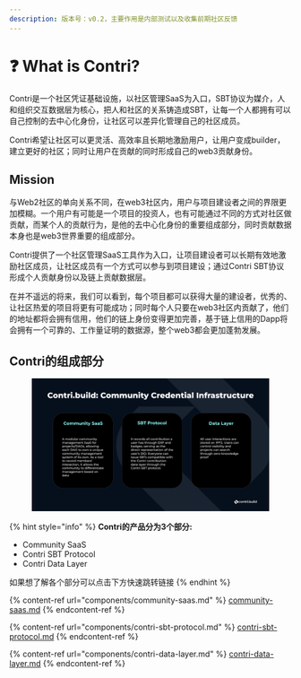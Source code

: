 ```yaml
---
description: 版本号：v0.2，主要作用是内部测试以及收集前期社区反馈
---
```


# ❓ What is Contri?

Contri是一个社区凭证基础设施，以社区管理SaaS为入口，SBT协议为媒介，人和组织交互数据层为核心，把人和社区的关系铸造成SBT，让每一个人都拥有可以自己控制的去中心化身份，让社区可以差异化管理自己的社区成员。

Contri希望让社区可以更灵活、高效率且长期地激励用户，让用户变成builder，建立更好的社区；同时让用户在贡献的同时形成自己的web3贡献身份。

## Mission

与Web2社区的单向关系不同，在web3社区内，用户与项目建设者之间的界限更加模糊。一个用户有可能是一个项目的投资人，也有可能通过不同的方式对社区做贡献，而某个人的贡献行为，是他的去中心化身份的重要组成部分，同时贡献数据本身也是web3世界重要的组成部分。

Contri提供了一个社区管理SaaS工具作为入口，让项目建设者可以长期有效地激励社区成员，让社区成员有一个方式可以参与到项目建设；通过Contri SBT协议形成个人贡献身份以及链上贡献数据层。

在并不遥远的将来，我们可以看到，每个项目都可以获得大量的建设者，优秀的、让社区热爱的项目将更有可能成功；同时每个人只要在web3社区内贡献了，他们的地址都将会拥有信用，他们的链上身份变得更加完善，基于链上信用的Dapp将会拥有一个可靠的、工作量证明的数据源，整个web3都会更加蓬勃发展。

## Contri的组成部分

<figure><img src=".gitbook/assets/image.png" alt=""><figcaption></figcaption></figure>

{% hint style="info" %}
**Contri的产品分为3个部分:**&#x20;

* Community SaaS
* Contri SBT Protocol
* Contri Data Layer

如果想了解各个部分可以点击下方快速跳转链接
{% endhint %}

{% content-ref url="components/community-saas.md" %}
[community-saas.md](components/community-saas.md)
{% endcontent-ref %}

{% content-ref url="components/contri-sbt-protocol.md" %}
[contri-sbt-protocol.md](components/contri-sbt-protocol.md)
{% endcontent-ref %}

{% content-ref url="components/contri-data-layer.md" %}
[contri-data-layer.md](components/contri-data-layer.md)
{% endcontent-ref %}
